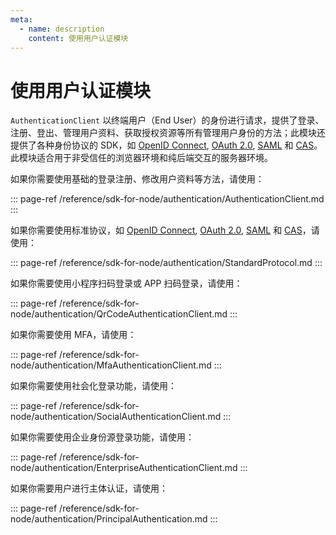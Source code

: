 ```yaml
---
meta:
  - name: description
    content: 使用用户认证模块
---
```


# 使用用户认证模块

<LastUpdated/>

`AuthenticationClient` 以终端用户（End User）的身份进行请求，提供了登录、注册、登出、管理用户资料、获取授权资源等所有管理用户身份的方法；此模块还提供了各种身份协议的 SDK，如 [OpenID Connect](/guides/federation/oidc.md), [OAuth 2.0](/guides/federation/oauth.md), [SAML](/guides/federation/saml.md) 和 [CAS](/guides/federation/cas.md)。此模块适合用于非受信任的浏览器环境和纯后端交互的服务器环境。

如果你需要使用基础的登录注册、修改用户资料等方法，请使用：

::: page-ref /reference/sdk-for-node/authentication/AuthenticationClient.md
:::

如果你需要使用标准协议，如 [OpenID Connect](/guides/federation/oidc.md), [OAuth 2.0](/guides/federation/oauth.md), [SAML](/guides/federation/saml.md) 和 [CAS](/guides/federation/cas.md)，请使用：

::: page-ref /reference/sdk-for-node/authentication/StandardProtocol.md
:::

如果你需要使用小程序扫码登录或 APP 扫码登录，请使用：

::: page-ref /reference/sdk-for-node/authentication/QrCodeAuthenticationClient.md
:::

如果你需要使用 MFA，请使用：

::: page-ref /reference/sdk-for-node/authentication/MfaAuthenticationClient.md
:::

如果你需要使用社会化登录功能，请使用：

::: page-ref /reference/sdk-for-node/authentication/SocialAuthenticationClient.md
:::

如果你需要使用企业身份源登录功能，请使用：

::: page-ref /reference/sdk-for-node/authentication/EnterpriseAuthenticationClient.md
:::

如果你需要用户进行主体认证，请使用：

::: page-ref /reference/sdk-for-node/authentication/PrincipalAuthentication.md
:::
